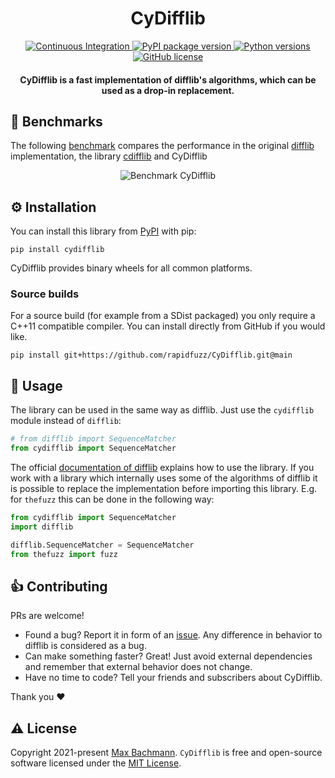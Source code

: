 <h1 align="center">
 CyDifflib
</h1>
<p align="center">
  <a href="https://github.com/rapidfuzz/CyDifflib/actions">
    <img src="https://github.com/rapidfuzz/CyDifflib/workflows/Build/badge.svg"
         alt="Continuous Integration">
  </a>
  <a href="https://pypi.org/project/cydifflib/">
    <img src="https://img.shields.io/pypi/v/cydifflib"
         alt="PyPI package version">
  </a>
  <a href="https://www.python.org">
    <img src="https://img.shields.io/pypi/pyversions/cydifflib"
         alt="Python versions">
  </a><br/>
  <a href="https://github.com/rapidfuzz/CyDifflib/blob/main/LICENSE">
    <img src="https://img.shields.io/github/license/rapidfuzz/CyDifflib"
         alt="GitHub license">
  </a>
</p>

<h4 align="center">CyDifflib is a fast implementation of difflib's algorithms, which can be used as a drop-in replacement</a>.</h4>


## 🚀 Benchmarks
The following [benchmark](https://github.com/rapidfuzz/CyDifflib/tree/main/bench) compares the performance in the original [difflib](https://docs.python.org/3.10/library/difflib.html) implementation, the library [cdifflib](https://github.com/mduggan/cdifflib) and CyDifflib

<p align="center">
<img src="https://raw.githubusercontent.com/rapidfuzz/CyDifflib/main/bench/CyDifflib.svg?sanitize=true" alt="Benchmark CyDifflib">
</p>

## ⚙️ Installation

You can install this library from [PyPI](https://pypi.org/project/cydifflib/) with pip:
```
pip install cydifflib
```
CyDifflib provides binary wheels for all common platforms.

### Source builds

For a source build (for example from a SDist packaged) you only require a C++11 compatible compiler. You can install directly from GitHub if you would like.
```
pip install git+https://github.com/rapidfuzz/CyDifflib.git@main
```

## 📖 Usage

The library can be used in the same way as difflib. Just use the `cydifflib` module instead of `difflib`:
```python
# from difflib import SequenceMatcher
from cydifflib import SequenceMatcher
```
The official [documentation of difflib](https://docs.python.org/3.10/library/difflib.html) explains how to use the library. If you work with a library which internally uses some of the algorithms of difflib it is possible to replace the implementation before importing this library. E.g. for `thefuzz` this can be done in the following way:
```python
from cydifflib import SequenceMatcher
import difflib

difflib.SequenceMatcher = SequenceMatcher
from thefuzz import fuzz
```

## 👍 Contributing

PRs are welcome!
- Found a bug? Report it in form of an [issue](https://github.com/rapidfuzz/CyDifflib/issues). Any difference in behavior to difflib is considered as a bug.
- Can make something faster? Great! Just avoid external dependencies and remember that external behavior does not change.
- Have no time to code? Tell your friends and subscribers about CyDifflib.

Thank you :heart:

## ⚠️ License
Copyright 2021-present [Max Bachmann](https://github.com/maxbachmann). `CyDifflib` is free and open-source software licensed under the [MIT License](https://github.com/rapidfuzz/CyDifflib/blob/main/LICENSE).
